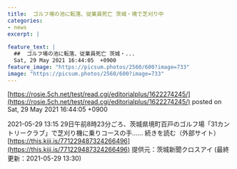 ```yaml
---
title:  ゴルフ場の池に転落、従業員死亡 茨城・境で芝刈り中  
categories:
- news
excerpt: |
  
feature_text: |
  ##  ゴルフ場の池に転落、従業員死亡 茨城・...
  Sat, 29 May 2021 16:44:05  +0900
feature_image: "https://picsum.photos/2560/600?image=733"
image: "https://picsum.photos/2560/600?image=733"
---
```


[https://rosie.5ch.net/test/read.cgi/editorialplus/1622274245/](https://rosie.5ch.net/test/read.cgi/editorialplus/1622274245/)
posted on Sat, 29 May 2021 16:44:05  +0900

<!--more-->

2021-05-29 13:15 29日午前8時23分ごろ、茨城県境町百戸のゴルフ場「31カントリークラブ」で芝刈り機に乗りコースの手...... 続きを読む（外部サイト） [https://this.kiji.is/771229487324266496](https://this.kiji.is/771229487324266496) 提供元：茨城新聞クロスアイ (最終更新：2021-05-29 13:30)
